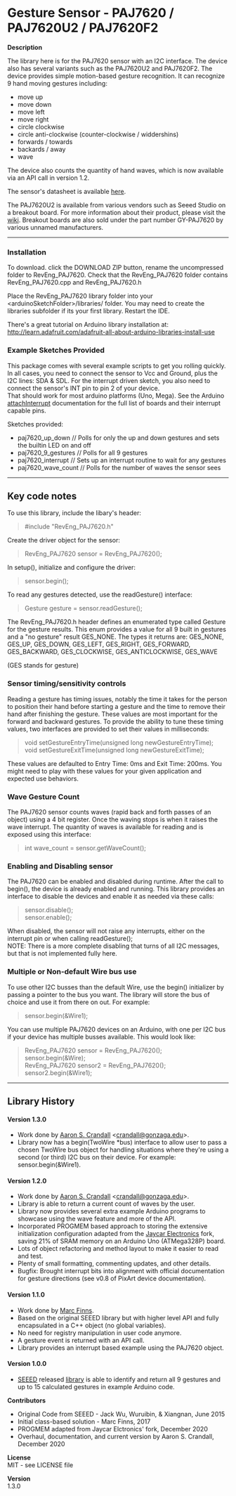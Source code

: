 # Gesture Sensor - PAJ7620 / PAJ7620U2 / PAJ7620F2

**Description**

The library here is for the PAJ7620 sensor with an I2C interface. The device also has several variants such as the PAJ7620U2 and PAJ7620F2.
The device provides simple motion-based gesture recognition.
It can recognize 9 hand moving gestures including:
- move up
- move down
- move left
- move right
- circle clockwise
- circle anti-clockwise (counter-clockwise / widdershins)
- forwards / towards
- backards / away
- wave

The device also counts the quantity of hand waves, which is now available via an API call in version 1.2.

The sensor's datasheet is available [here](https://datasheetspdf.com/pdf-file/1309990/PixArt/PAJ7620U2/1).

The PAJ7620U2 is available from various vendors such as Seeed Studio on a breakout board.
For more information about their product, please visit the [wiki](http://wiki.seeedstudio.com/Grove-Gesture_v1.0/).
Breakout boards are also sold under the part number GY-PAJ7620 by various unnamed manufacturers.

---

### Installation ###

To download. click the DOWNLOAD ZIP button, rename the uncompressed folder to RevEng_PAJ7620. Check that the RevEng_PAJ7620 folder contains RevEng_PAJ7620.cpp and RevEng_PAJ7620.h

Place the RevEng_PAJ7620 library folder into your \<arduinoSketchFolder>/libraries/ folder. You may need to create the libraries subfolder if its your first library. Restart the IDE.

There's a great tutorial on Arduino library installation at: http://learn.adafruit.com/adafruit-all-about-arduino-libraries-install-use


### Example Sketches Provided ###

This package comes with several example scripts to get you rolling quickly.
In all cases, you need to connect the sensor to Vcc and Ground, plus the I2C lines: SDA & SDL.
For the interrupt driven sketch, you also need to connect the sensor's INT pin to pin 2 of your device.  
That should work for most arduino platforms (Uno, Mega).
See the Arduino [attachInterrupt](https://www.arduino.cc/reference/en/language/functions/external-interrupts/attachinterrupt/) documentation for the full list of boards and their interrupt capable pins.

Sketches provided:

- paj7620_up_down       // Polls for only the up and down gestures and sets the builtin LED on and off
- paj7620_9_gestures    // Polls for all 9 gestures
- paj7620_interrupt     // Sets up an interrupt routine to wait for any gestures
- paj7620_wave_count    // Polls for the number of waves the sensor sees

--- 

## Key code notes ##

To use this library, include the libary's header:
> #include "RevEng_PAJ7620.h"

Create the driver object for the sensor:
> RevEng_PAJ7620 sensor = RevEng_PAJ7620();

In setup(), initialize and configure the driver:
> sensor.begin();

To read any gestures detected, use the readGesture() interface:
> Gesture gesture = sensor.readGesture();


The RevEng_PAJ7620.h header defines an enumerated type called Gesture for the gesture results.
This enum provides a value for all 9 built in gestures and a "no gesture" result GES_NONE.
The types it returns are:
GES_NONE, GES_UP, GES_DOWN, GES_LEFT, GES_RIGHT, GES_FORWARD, GES_BACKWARD, GES_CLOCKWISE, GES_ANTICLOCKWISE, GES_WAVE

(GES stands for gesture)

### Sensor timing/sensitivity controls ###

Reading a gesture has timing issues, notably the time it takes for the person to position their hand before starting a gesture and the time to remove their hand after finishing the gesture.
These values are most important for the forward and backward gestures.
To provide the ability to tune these timing values, two interfaces are provided to set their values in milliseconds:
> void setGestureEntryTime(unsigned long newGestureEntryTime);  
> void setGestureExitTime(unsigned long newGestureExitTime);

These values are defaulted to Entry Time: 0ms and Exit Time: 200ms.
You might need to play with these values for your given application and expected use behaviors.

### Wave Gesture Count ###

The PAJ7620 sensor counts waves (rapid back and forth passes of an object) using a 4 bit register.
Once the waving stops is when it raises the wave interrupt.
The quantity of waves is available for reading and is exposed using this interface:
> int wave_count = sensor.getWaveCount();

### Enabling and Disabling sensor ###

The PAJ7620 can be enabled and disabled during runtime.
After the call to begin(), the device is already enabled and running.
This library provides an interface to disable the devices and enable it as needed via these calls:
> sensor.disable();  
> sensor.enable();

When disabled, the sensor will not raise any interrupts, either on the interrupt pin or when calling readGesture();  
NOTE: There is a more complete disabling that turns of all I2C messages, but that is not implemented fully here.

### Multiple or Non-default Wire bus use ###

To use other I2C busses than the default Wire, use the begin() initializer by passing a pointer to the bus you want.
The library will store the bus of choice and use it from there on out.
For example:
> sensor.begin(&Wire1);

You can use multiple PAJ7620 devices on an Arduino, with one per I2C bus if your device has multiple busses available.
This would look like:

> RevEng_PAJ7620 sensor = RevEng_PAJ7620();  
> sensor.begin(&Wire);  
> RevEng_PAJ7620 sensor2 = RevEng_PAJ7620();  
> sensor2.begin(&Wire1);  

---

## Library History ##

#### Version 1.3.0 ####
- Work done by [Aaron S. Crandall](https://github.com/acrandal) \<crandall@gonzaga.edu>.
- Library now has a begin(TwoWire *bus) interface to allow user to pass a chosen TwoWire bus object for handling situations where they're using a second (or third) I2C bus on their device. For example: sensor.begin(&Wire1).


#### Version 1.2.0 ####
- Work done by [Aaron S. Crandall](https://github.com/acrandal) \<crandall@gonzaga.edu>.  
- Library is able to return a current count of waves by the user.  
- Library now provides several extra example Arduino programs to showcase using the wave feature and more of the API.  
- Incorporated PROGMEM based approach to storing the extensive initialization configuration adapted from the [Jaycar Electronics](https://www.jaycar.com.au/) fork, saving 21% of SRAM memory on an Arduino Uno (ATMega328P) board.  
- Lots of object refactoring and method layout to make it easier to read and test.
- Plenty of small formatting, commenting updates, and other details.  
- Bugfix: Brought interrupt bits into alignment with official documentation for gesture directions (see v0.8 of PixArt device documentation).

#### Version 1.1.0 ####
- Work done by [Marc Finns](https://github.com/MarcFinns).  
- Based on the original SEEED library but with higher level API and fully encapsulated in a C++ object (no global variables).   
- No need for registry manipulation in user code anymore.  
- A gesture event is returned with an API call.  
- Library provides an interrupt based example using the PAJ7620 object.  

#### Version 1.0.0 ####
- [SEEED](https://www.seeedstudio.com/) released [library](https://github.com/Seeed-Studio/Gesture_PAJ7620) is able to identify and return all 9 gestures and up to 15 calculated gestures in example Arduino code.


**Contributors**
- Original Code from SEEED - Jack Wu, Wuruibin, & Xiangnan, June 2015
- Initial class-based solution - Marc Finns, 2017
- PROGMEM adapted from Jaycar Elctronics' fork, December 2020
- Overhaul, documentation, and current version by Aaron S. Crandall, December 2020

**License**  
MIT - see LICENSE file

**Version**  
1.3.0
